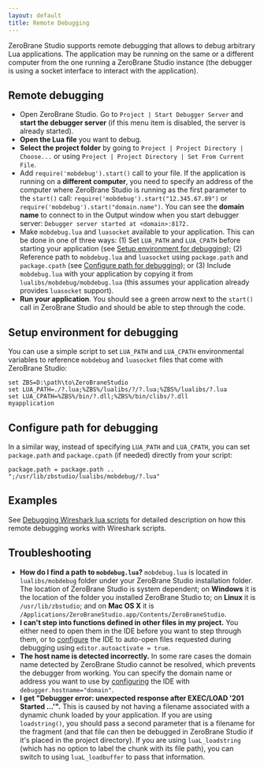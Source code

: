 ```yaml
---
layout: default
title: Remote Debugging
---
```


ZeroBrane Studio supports remote debugging that allows to debug arbitrary Lua applications.
The application may be running on the same or a different computer from the one running a ZeroBrane Studio instance
(the debugger is using a socket interface to interact with the application).

## Remote debugging

* Open ZeroBrane Studio. 
Go to `Project | Start Debugger Server` and **start the debugger server** (if this menu item is disabled, the server is already started).
* **Open the Lua file** you want to debug.
* **Select the project folder** by going to `Project | Project Directory | Choose...`
or using `Project | Project Directory | Set From Current File`.
* Add `require('mobdebug').start()` call to your file.
If the application is running on a **different computer**, you need to specify an address of the computer where ZeroBrane Studio is running as the first parameter to the `start()` call: `require('mobdebug').start("12.345.67.89")` or `require('mobdebug').start("domain.name")`.
You can see the **domain name** to connect to in the Output window when you start debugger server: `Debugger server started at <domain>:8172.`
* Make `mobdebug.lua` and `luasocket` available to your application. This can be done in one of three ways:
(1) Set `LUA_PATH` and `LUA_CPATH` before starting your application (see [Setup environment for debugging](#setup_environment_for_debugging));
(2) Reference path to `mobdebug.lua` and `luasocket` using `package.path` and `package.cpath` (see [Configure path for debugging](#configure_path_for_debugging)); or
(3) Include `mobdebug.lua` with your application by copying it from `lualibs/mobdebug/mobdebug.lua` (this assumes your application already provides `luasocket` support).
* **Run your application**. You should see a green arrow next to the `start()` call in ZeroBrane Studio and should be able to step through the code.

## Setup environment for debugging

You can use a simple script to set `LUA_PATH` and `LUA_CPATH` environmental variables to reference `mobdebug` and `luasocket` files that come with ZeroBrane Studio:

    set ZBS=D:\path\to\ZeroBraneStudio
    set LUA_PATH=./?.lua;%ZBS%/lualibs/?/?.lua;%ZBS%/lualibs/?.lua
    set LUA_CPATH=%ZBS%/bin/?.dll;%ZBS%/bin/clibs/?.dll
    myapplication

## Configure path for debugging

In a similar way, instead of specifying `LUA_PATH` and `LUA_CPATH`, you can set `package.path` and `package.cpath` (if needed) directly from your script:

    package.path = package.path .. ";/usr/lib/zbstudio/lualibs/mobdebug/?.lua"

## Examples

See [Debugging Wireshark lua scripts](http://notebook.kulchenko.com/zerobrane/debugging-wireshark-lua-scripts-with-zerobrane-studio) for detailed description on how this remote debugging works with Wireshark scripts.

## Troubleshooting

* **How do I find a path to `mobdebug.lua`?**
`mobdebug.lua` is located in `lualibs/mobdebug` folder under your ZeroBrane Studio installation folder.
The location of ZeroBrane Studio is system dependent; on **Windows** it is the location of the folder you installed ZeroBrane Studio to; on **Linux** it is `/usr/lib/zbstudio`; and on **Mac OS X** it is `/Applications/ZeroBraneStudio.app/Contents/ZeroBraneStudio`.
* **I can't step into functions defined in other files in my project.**
You either need to open them in the IDE before you want to step through them, or to [configure](doc-configuration.html) the IDE to auto-open files requested during debugging using `editor.autoactivate = true`.
* **The host name is detected incorrectly.**
In some rare cases the domain name detected by ZeroBrane Studio cannot be resolved, which prevents the debugger from working.
You can specify the domain name or address you want to use by [configuring](doc-configuration.html) the IDE with `debugger.hostname="domain"`.
* **I get "Debugger error: unexpected response after EXEC/LOAD '201 Started ...'".**
This is caused by not having a filename associated with a dynamic chunk loaded by your application.
If you are using `loadstring()`, you should pass a second parameter that is a filename for the fragment (and that file can then be debugged in ZeroBrane Studio if it's placed in the project directory).
If you are using `luaL_loadstring` (which has no option to label the chunk with its file path), you can switch to using `luaL_loadbuffer` to pass that information.
